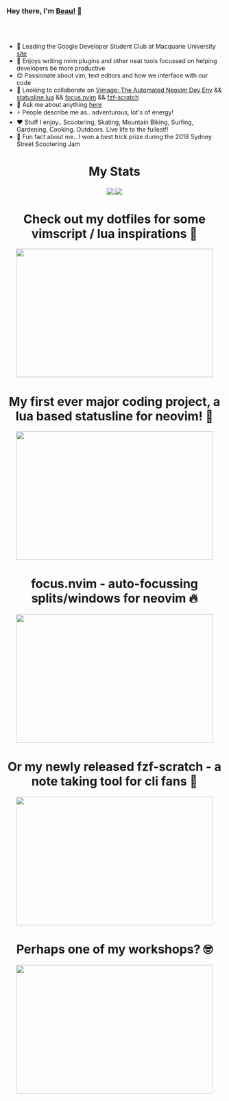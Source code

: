 ### Hey there, I'm [Beau!](https://beauwilliams.dev) 👋

<br />
<br />

- 🙈 Leading the Google Developer Student Club at Macquarie University [site](https://dscmq.dev)
- 🌱 Enjoys writing nvim plugins and other neat tools focussed on helping developers be more productive
- 😍 Passionate about vim, text editors and how we interface with our code
- 👯 Looking to collaborate on [Vimage: The Automated Neovim Dev Env](https://github.com/beauwilliams/vimage) && [statusline.lua](https://github.com/beauwilliams/statusline.lua) && [focus.nvim](https://github.com/beauwilliams/focus.nvim) && [fzf-scratch](https://github.com/beauwilliams/fzf-scratch)
- 💬 Ask me about anything [here](https://github.com/beauwilliams/beauwilliams/issues)
- ⚡ People describe me as.. adventurous, lot's of energy!
- ❤️ Stuff I enjoy.. Scootering, Skating, Mountain Biking, Surfing, Gardening, Cooking. Outdoors. Live life to the fullest!!
- 🛴 Fun fact about me.. I won a best trick prize during the 2018 Sydney Street Scootering Jam


<h1 align="center">
  My Stats
</h1>

<p align="center">
    <a href="https://github.com/beauwilliams/">
  <img align="center" src="https://github-readme-stats.vercel.app/api?username=beauwilliams&show_icons=true&theme=gruvbox" />
  <img align="center" src="https://github-readme-stats.vercel.app/api/top-langs/?username=beauwilliams&langs_count=8&layout=compact&theme=gruvbox" />
    </a>
</p>

<h1></h1>

<h1 align="center">
  Check out my dotfiles for some vimscript / lua inspirations 🤠
</h1>
<p align="center">
    <a href="https://github.com/beauwilliams/Dotfiles">
  <img width="460" height="300" src="https://github-readme-stats.vercel.app/api/pin/?username=beauwilliams&repo=dotfiles&show_owner=true">
  </a>
</p>
  
 
 <h1 align="center">
  My first ever major coding project, a lua based statusline for neovim! 🚀
</h1>
<p align="center">
    <a href="https://github.com/beauwilliams/statusline.lua">
  <img width="460" height="300" src="https://github-readme-stats.vercel.app/api/pin/?username=beauwilliams&repo=statusline.lua&show_owner=true">
  </a>
</p>
 
<h1 align="center">
  focus.nvim - auto-focussing splits/windows for neovim 🔥
</h1>
<p align="center">
    <a href="https://github.com/beauwilliams/focus.nvim">
  <img width="460" height="300" src="https://github-readme-stats.vercel.app/api/pin/?username=beauwilliams&repo=focus.nvim&show_owner=true">
  </a>
</p>

<h1 align="center">
  Or my newly released fzf-scratch - a note taking tool for cli fans 📝
</h1>
<p align="center">
    <a href="https://github.com/beauwilliams/fzf-scratch">
  <img width="460" height="300" src="https://github-readme-stats.vercel.app/api/pin/?username=beauwilliams&repo=fzf-scratch&show_owner=true">
  </a>
</p>

<h1 align="center">
  Perhaps one of my workshops? 🤓
</h1>
<p align="center">
    <a href="https://github.com/beauwilliams/Git-Workshop">
  <img width="460" height="300" src="https://github-readme-stats.vercel.app/api/pin/?username=beauwilliams&repo=Git-Workshop&show_owner=true">
  </a>
</p>

<!--![Top Languages Card](https://github-readme-stats.vercel.app/api/top-langs/?username=beauwilliams&theme=gruvbox)

<!--
**beauwilliams/beauwilliams** is a ✨ _special_ ✨ repository because its `README.md` (this file) appears on your GitHub profile.

Here are some ideas to get you started:

- 🔭 I’m currently working on ....
- 🌱 I’m currently learning ...
- 👯 I’m looking to collaborate on ...
- 🤔 I’m looking for help with ...
- 💬 Ask me about ...
- 📫 How to reach me: ...
- 😄 Pronouns: ...
- ⚡ Fun fact: ...
-->
